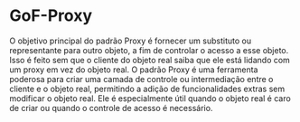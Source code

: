 # GoF-Proxy

O objetivo principal do padrão Proxy é fornecer um substituto ou representante para outro objeto, a fim de controlar o acesso a esse objeto. Isso é feito sem que o cliente do objeto real saiba que ele está lidando com um proxy em vez do objeto real.
O padrão Proxy é uma ferramenta poderosa para criar uma camada de controle ou intermediação entre o cliente e o objeto real, permitindo a adição de funcionalidades extras sem modificar o objeto real. Ele é especialmente útil quando o objeto real é caro de criar ou quando o controle de acesso é necessário.
